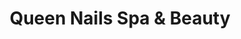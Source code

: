 ---
title: "Queen Nails Spa & Beauty"
url: /leamington-spa/queen-nails-spa-and-beauty/
shop: beauty
---